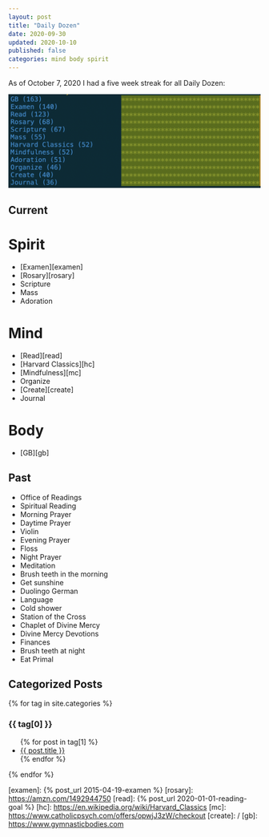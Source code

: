 ```yaml
---
layout: post
title: "Daily Dozen"
date: 2020-09-30
updated: 2020-10-10
published: false
categories: mind body spirit
---
```


As of October 7, 2020 I had a five week streak for all Daily Dozen:

![daily-dozen](/assets/daily-dozen.png)

## Current

# Spirit
- [Examen][examen]
- [Rosary][rosary]
- Scripture
- Mass
- Adoration

# Mind
- [Read][read]
- [Harvard Classics][hc]
- [Mindfulness][mc]
- Organize
- [Create][create]
- Journal

# Body
- [GB][gb]

## Past

- Office of Readings
- Spiritual Reading
- Morning Prayer
- Daytime Prayer
- Violin
- Evening Prayer
- Floss
- Night Prayer
- Meditation
- Brush teeth in the morning
- Get sunshine
- Duolingo German
- Language
- Cold shower
- Station of the Cross
- Chaplet of Divine Mercy
- Divine Mercy Devotions
- Finances
- Brush teeth at night
- Eat Primal

## Categorized Posts

{% for tag in site.categories %}
  <h3>{{ tag[0] }}</h3>
  <ul>
    {% for post in tag[1] %}
      <li><a href="{{ post.url }}">{{ post.title }}</a></li>
    {% endfor %}
  </ul>
{% endfor %}

[examen]: {% post_url 2015-04-19-examen %}
[rosary]: https://amzn.com/1492944750
[read]: {% post_url 2020-01-01-reading-goal %}
[hc]: https://en.wikipedia.org/wiki/Harvard_Classics
[mc]: https://www.catholicpsych.com/offers/opwjJ3zW/checkout
[create]: /
[gb]: https://www.gymnasticbodies.com
